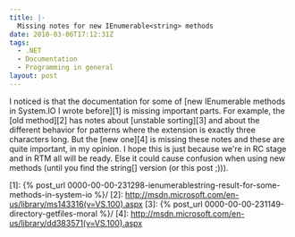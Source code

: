 ```yaml
---
title: |-
  Missing notes for new IEnumerable<string> methods
date: 2010-03-06T17:12:31Z
tags:
  - .NET
  - Documentation
  - Programming in general
layout: post
---
```

I noticed is that the documentation for some of [new IEnumerable<string> methods in System.IO I wrote before][1] is missing important parts. For example, the [old method][2] has notes about [unstable sorting][3] and about the different behavior for patterns where the extension is exactly three characters long. But the [new one][4] is missing these notes and these are quite important, in my opinion. I hope this is just because we're in RC stage and in RTM all will be ready. Else it could cause confusion when using new methods (until you find the string[] version (or this post ;))).

[1]: {% post_url 0000-00-00-231298-ienumerablestring-result-for-some-methods-in-system-io %}/
[2]: http://msdn.microsoft.com/en-us/library/ms143316(v=VS.100).aspx
[3]: {% post_url 0000-00-00-231149-directory-getfiles-moral %}/
[4]: http://msdn.microsoft.com/en-us/library/dd383571(v=VS.100).aspx
